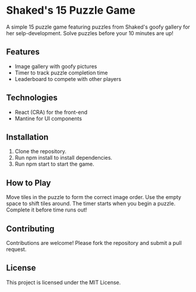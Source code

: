 
# **Shaked's 15 Puzzle Game**

A simple 15 puzzle game featuring puzzles from Shaked's goofy gallery for her selp-development. Solve puzzles before your 10 minutes are up!

## **Features**
- Image gallery with goofy pictures
- Timer to track puzzle completion time
- Leaderboard to compete with other players

## **Technologies**
- React (CRA) for the front-end
- Mantine for UI components

## **Installation**
1. Clone the repository.
2. Run npm install to install dependencies.
3. Run npm start to start the game.

## **How to Play**
Move tiles in the puzzle to form the correct image order.
Use the empty space to shift tiles around.
The timer starts when you begin a puzzle. Complete it before time runs out!

## **Contributing**
Contributions are welcome! Please fork the repository and submit a pull request.

## **License**
This project is licensed under the MIT License.

